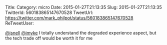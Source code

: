 Title: 
Category: micro
Date: 2015-01-27T21:13:35
Slug: 2015-01-27T21:13:35
TwitterId: 560183865147670528
TweetUrl: https://twitter.com/mark_philpot/status/560183865147670528
ReTweetUser: 

[@jsnell](https://twitter.com/jsnell) [@imyke](https://twitter.com/imyke) I totally understand the degraded experience aspect, but the tech trade off would be worth it for me
